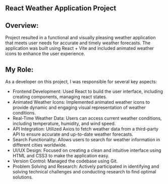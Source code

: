 ## React Weather Application Project

## Overview:
Project resulted in a functional and visually pleasing weather application that meets user needs for accurate and timely weather forecasts. The application was built using React + Vite and included animated weather icons to enhance the user experience. 

## My Role:
As a developer on this project, I was responsible for several key aspects:
- Frontend Development: Used React to build the user interface, including creating components, managing react states.
- Animated Weather Icons: Implemented animated weather icons to provide dynamic and engaging visual representation of weather conditions.
- Real-Time Weather Data: Users can access current weather conditions, including temperature, humidity, and wind speed.
- API Integration: Utilized Axios to fetch weather data from a third-party API to ensure accurate and up-to-date weather forecasts. 
- Search Functionality: Allows users to search for weather information in different cities worldwide.
- UI/UX Design: Focused on creating a clean and intuitive interface using HTML and CSS3 to make the application easy.
- Version Control: Managed the codebase using Git.
- Problem Solving and Research: Actively participated in identifying and solving technical challenges and conducting research to find optimal solutions.


